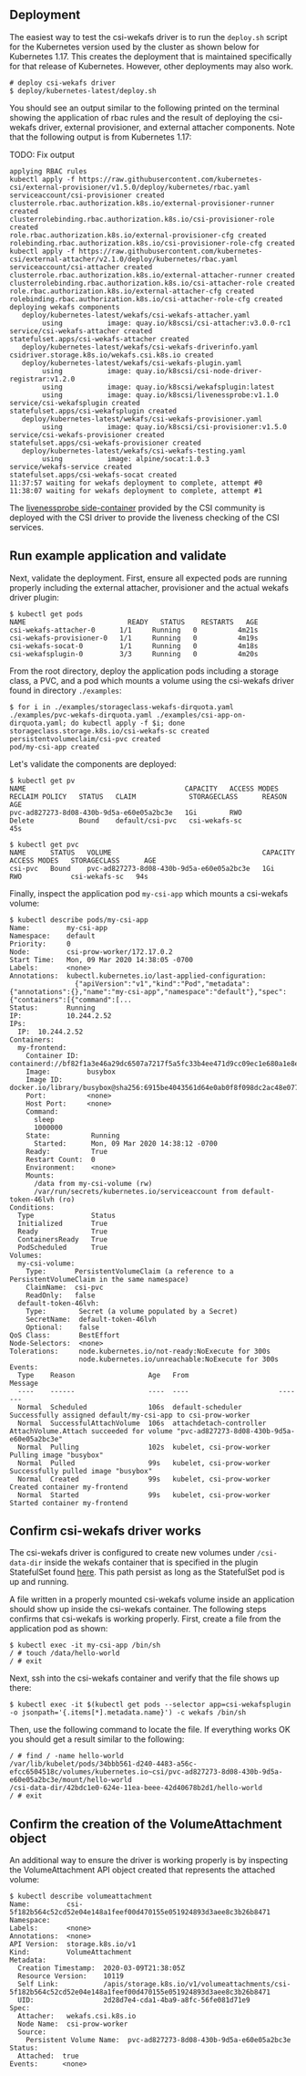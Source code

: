 ## Deployment
The easiest way to test the csi-wekafs driver is to run the `deploy.sh` script for the Kubernetes version used by
the cluster as shown below for Kubernetes 1.17. This creates the deployment that is maintained specifically for that
release of Kubernetes. However, other deployments may also work.

```
# deploy csi-wekafs driver
$ deploy/kubernetes-latest/deploy.sh
```

You should see an output similar to the following printed on the terminal showing the application of rbac rules and the
result of deploying the csi-wekafs driver, external provisioner, and external attacher components. Note that the following output is from Kubernetes 1.17:

TODO: Fix output
```shell
applying RBAC rules
kubectl apply -f https://raw.githubusercontent.com/kubernetes-csi/external-provisioner/v1.5.0/deploy/kubernetes/rbac.yaml
serviceaccount/csi-provisioner created
clusterrole.rbac.authorization.k8s.io/external-provisioner-runner created
clusterrolebinding.rbac.authorization.k8s.io/csi-provisioner-role created
role.rbac.authorization.k8s.io/external-provisioner-cfg created
rolebinding.rbac.authorization.k8s.io/csi-provisioner-role-cfg created
kubectl apply -f https://raw.githubusercontent.com/kubernetes-csi/external-attacher/v2.1.0/deploy/kubernetes/rbac.yaml
serviceaccount/csi-attacher created
clusterrole.rbac.authorization.k8s.io/external-attacher-runner created
clusterrolebinding.rbac.authorization.k8s.io/csi-attacher-role created
role.rbac.authorization.k8s.io/external-attacher-cfg created
rolebinding.rbac.authorization.k8s.io/csi-attacher-role-cfg created
deploying wekafs components
   deploy/kubernetes-latest/wekafs/csi-wekafs-attacher.yaml
        using           image: quay.io/k8scsi/csi-attacher:v3.0.0-rc1
service/csi-wekafs-attacher created
statefulset.apps/csi-wekafs-attacher created
   deploy/kubernetes-latest/wekafs/csi-wekafs-driverinfo.yaml
csidriver.storage.k8s.io/wekafs.csi.k8s.io created
   deploy/kubernetes-latest/wekafs/csi-wekafs-plugin.yaml
        using           image: quay.io/k8scsi/csi-node-driver-registrar:v1.2.0
        using           image: quay.io/k8scsi/wekafsplugin:latest
        using           image: quay.io/k8scsi/livenessprobe:v1.1.0
service/csi-wekafsplugin created
statefulset.apps/csi-wekafsplugin created
   deploy/kubernetes-latest/wekafs/csi-wekafs-provisioner.yaml
        using           image: quay.io/k8scsi/csi-provisioner:v1.5.0
service/csi-wekafs-provisioner created
statefulset.apps/csi-wekafs-provisioner created
   deploy/kubernetes-latest/wekafs/csi-wekafs-testing.yaml
        using           image: alpine/socat:1.0.3
service/wekafs-service created
statefulset.apps/csi-wekafs-socat created
11:37:57 waiting for wekafs deployment to complete, attempt #0
11:38:07 waiting for wekafs deployment to complete, attempt #1
```

The [livenessprobe side-container](https://github.com/kubernetes-csi/livenessprobe) provided by the CSI community is deployed with the CSI driver to provide the liveness checking of the CSI services.

## Run example application and validate

Next, validate the deployment.  First, ensure all expected pods are running properly including the external attacher, provisioner and the actual wekafs driver plugin:

```shell
$ kubectl get pods
NAME                         READY   STATUS    RESTARTS   AGE
csi-wekafs-attacher-0      1/1     Running   0          4m21s
csi-wekafs-provisioner-0   1/1     Running   0          4m19s
csi-wekafs-socat-0         1/1     Running   0          4m18s
csi-wekafsplugin-0         3/3     Running   0          4m20s
```

From the root directory, deploy the application pods including a storage class, a PVC, and a pod which mounts a volume using the csi-wekafs driver found in directory `./examples`:

```shell
$ for i in ./examples/storageclass-wekafs-dirquota.yaml ./examples/pvc-wekafs-dirquota.yaml ./examples/csi-app-on-dirquota.yaml; do kubectl apply -f $i; done
storageclass.storage.k8s.io/csi-wekafs-sc created
persistentvolumeclaim/csi-pvc created
pod/my-csi-app created
```

Let's validate the components are deployed:

```shell
$ kubectl get pv
NAME                                       CAPACITY   ACCESS MODES   RECLAIM POLICY   STATUS   CLAIM             STORAGECLASS      REASON   AGE
pvc-ad827273-8d08-430b-9d5a-e60e05a2bc3e   1Gi        RWO            Delete           Bound    default/csi-pvc   csi-wekafs-sc            45s

$ kubectl get pvc
NAME      STATUS   VOLUME                                     CAPACITY   ACCESS MODES   STORAGECLASS      AGE
csi-pvc   Bound    pvc-ad827273-8d08-430b-9d5a-e60e05a2bc3e   1Gi        RWO            csi-wekafs-sc   94s
```

Finally, inspect the application pod `my-csi-app`  which mounts a csi-wekafs volume:

```shell
$ kubectl describe pods/my-csi-app
Name:         my-csi-app
Namespace:    default
Priority:     0
Node:         csi-prow-worker/172.17.0.2
Start Time:   Mon, 09 Mar 2020 14:38:05 -0700
Labels:       <none>
Annotations:  kubectl.kubernetes.io/last-applied-configuration:
                {"apiVersion":"v1","kind":"Pod","metadata":{"annotations":{},"name":"my-csi-app","namespace":"default"},"spec":{"containers":[{"command":[...
Status:       Running
IP:           10.244.2.52
IPs:
  IP:  10.244.2.52
Containers:
  my-frontend:
    Container ID:  containerd://bf82f1a3e46a29dc6507a7217f5a5fc33b4ee471d9cc09ec1e680a1e8e2fd60a
    Image:         busybox
    Image ID:      docker.io/library/busybox@sha256:6915be4043561d64e0ab0f8f098dc2ac48e077fe23f488ac24b665166898115a
    Port:          <none>
    Host Port:     <none>
    Command:
      sleep
      1000000
    State:          Running
      Started:      Mon, 09 Mar 2020 14:38:12 -0700
    Ready:          True
    Restart Count:  0
    Environment:    <none>
    Mounts:
      /data from my-csi-volume (rw)
      /var/run/secrets/kubernetes.io/serviceaccount from default-token-46lvh (ro)
Conditions:
  Type              Status
  Initialized       True 
  Ready             True 
  ContainersReady   True 
  PodScheduled      True 
Volumes:
  my-csi-volume:
    Type:       PersistentVolumeClaim (a reference to a PersistentVolumeClaim in the same namespace)
    ClaimName:  csi-pvc
    ReadOnly:   false
  default-token-46lvh:
    Type:        Secret (a volume populated by a Secret)
    SecretName:  default-token-46lvh
    Optional:    false
QoS Class:       BestEffort
Node-Selectors:  <none>
Tolerations:     node.kubernetes.io/not-ready:NoExecute for 300s
                 node.kubernetes.io/unreachable:NoExecute for 300s
Events:
  Type    Reason                  Age   From                      Message
  ----    ------                  ----  ----                      -------
  Normal  Scheduled               106s  default-scheduler         Successfully assigned default/my-csi-app to csi-prow-worker
  Normal  SuccessfulAttachVolume  106s  attachdetach-controller   AttachVolume.Attach succeeded for volume "pvc-ad827273-8d08-430b-9d5a-e60e05a2bc3e"
  Normal  Pulling                 102s  kubelet, csi-prow-worker  Pulling image "busybox"
  Normal  Pulled                  99s   kubelet, csi-prow-worker  Successfully pulled image "busybox"
  Normal  Created                 99s   kubelet, csi-prow-worker  Created container my-frontend
  Normal  Started                 99s   kubelet, csi-prow-worker  Started container my-frontend
```

## Confirm csi-wekafs driver works
The csi-wekafs driver is configured to create new volumes under `/csi-data-dir` inside the wekafs container that is specified in the plugin StatefulSet found [here](../deploy/kubernetes-1.17/wekafs/csi-wekafs-plugin.yaml).  This path persist as long as the StatefulSet pod is up and running.

A file written in a properly mounted csi-wekafs volume inside an application should show up inside the csi-wekafs container.  The following steps confirms that csi-wekafs is working properly.  First, create a file from the application pod as shown:

```shell
$ kubectl exec -it my-csi-app /bin/sh
/ # touch /data/hello-world
/ # exit
```

Next, ssh into the csi-wekafs container and verify that the file shows up there:
```shell
$ kubectl exec -it $(kubectl get pods --selector app=csi-wekafsplugin -o jsonpath='{.items[*].metadata.name}') -c wekafs /bin/sh

```
Then, use the following command to locate the file. If everything works OK you should get a result similar to the following:

```shell
/ # find / -name hello-world
/var/lib/kubelet/pods/34bbb561-d240-4483-a56c-efcc6504518c/volumes/kubernetes.io~csi/pvc-ad827273-8d08-430b-9d5a-e60e05a2bc3e/mount/hello-world
/csi-data-dir/42bdc1e0-624e-11ea-beee-42d40678b2d1/hello-world
/ # exit
```

## Confirm the creation of the VolumeAttachment object
An additional way to ensure the driver is working properly is by inspecting the VolumeAttachment API object created that represents the attached volume:

```shell
$ kubectl describe volumeattachment
Name:         csi-5f182b564c52cd52e04e148a1feef00d470155e051924893d3aee8c3b26b8471
Namespace:    
Labels:       <none>
Annotations:  <none>
API Version:  storage.k8s.io/v1
Kind:         VolumeAttachment
Metadata:
  Creation Timestamp:  2020-03-09T21:38:05Z
  Resource Version:    10119
  Self Link:           /apis/storage.k8s.io/v1/volumeattachments/csi-5f182b564c52cd52e04e148a1feef00d470155e051924893d3aee8c3b26b8471
  UID:                 2d28d7e4-cda1-4ba9-a8fc-56fe081d71e9
Spec:
  Attacher:   wekafs.csi.k8s.io
  Node Name:  csi-prow-worker
  Source:
    Persistent Volume Name:  pvc-ad827273-8d08-430b-9d5a-e60e05a2bc3e
Status:
  Attached:  true
Events:      <none>
```

